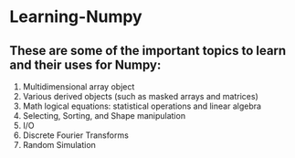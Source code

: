 # Learning-Numpy
These are some of the important topics to learn and their uses for Numpy: <br/>
---
1. Multidimensional array object <br/>
2. Various derived objects (such as masked arrays and matrices) <br/>
3. Math logical equations: statistical operations and linear algebra <br/>
4. Selecting, Sorting, and Shape manipulation <br/>
5. I/O <br/>
6. Discrete Fourier Transforms <br/>
7. Random Simulation <br/>
